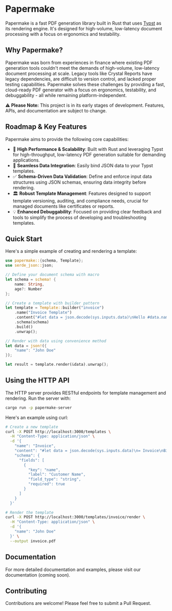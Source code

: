 # Papermake

Papermake is a fast PDF generation library built in Rust that uses [Typst](https://github.com/typst/typst) as its rendering engine. It's designed for high-volume, low-latency document processing with a focus on ergonomics and testability.

## Why Papermake?

Papermake was born from experiences in finance where existing PDF generation tools couldn't meet the demands of high-volume, low-latency document processing at scale. Legacy tools like Crystal Reports have legacy dependencies, are difficult to version control, and lacked proper testing capabilities. Papermake solves these challenges by providing a fast, cloud-ready PDF generator with a focus on ergonomics, testability, and debuggability - all while remaining platform-independent.

⚠️ **Please Note:** This project is in its early stages of development. Features, APIs, and documentation are subject to change.

## Roadmap & Key Features

Papermake aims to provide the following core capabilities:

-   🚀 **High Performance & Scalability**: Built with Rust and leveraging Typst for high-throughput, low-latency PDF generation suitable for demanding applications.
-   🔗 **Seamless Data Integration**: Easily bind JSON data to your Typst templates.
-   ✅ **Schema-Driven Data Validation**: Define and enforce input data structures using JSON schemas, ensuring data integrity before rendering.
-   🏛️ **Robust Template Management**: Features designed to support template versioning, auditing, and compliance needs, crucial for managed documents like certificates or reports.
-   💡 **Enhanced Debuggability**: Focused on providing clear feedback and tools to simplify the process of developing and troubleshooting templates.

## Quick Start

Here's a simple example of creating and rendering a template:

```rust
use papermake::{schema, Template};
use serde_json::json;

// Define your document schema with macro
let schema = schema! {
    name: String,
    age?: Number
};

// Create a template with builder pattern
let template = Template::builder("invoice")
    .name("Invoice Template")
    .content("#let data = json.decode(sys.inputs.data)\nHello #data.name!")
    .schema(schema)
    .build()
    .unwrap();

// Render with data using convenience method
let data = json!({
    "name": "John Doe"
});

let result = template.render(&data).unwrap();
```

## Using the HTTP API

The HTTP server provides RESTful endpoints for template management and rendering. Run the server with:

```bash
cargo run -p papermake-server
```

Here's an example using curl:

```bash
# Create a new template
curl -X POST http://localhost:3000/templates \
  -H "Content-Type: application/json" \
  -d '{
    "name": "Invoice",
    "content": "#let data = json.decode(sys.inputs.data)\n= Invoice\nBill to: #data.name",
    "schema": {
      "fields": [
        {
          "key": "name",
          "label": "Customer Name",
          "field_type": "string",
          "required": true
        }
      ]
    }
  }'

# Render the template
curl -X POST http://localhost:3000/templates/invoice/render \
  -H "Content-Type: application/json" \
  -d '{
    "name": "John Doe"
  }' \
  --output invoice.pdf
```

## Documentation

For more detailed documentation and examples, please visit our documentation (coming soon).

## Contributing

Contributions are welcome! Please feel free to submit a Pull Request.

